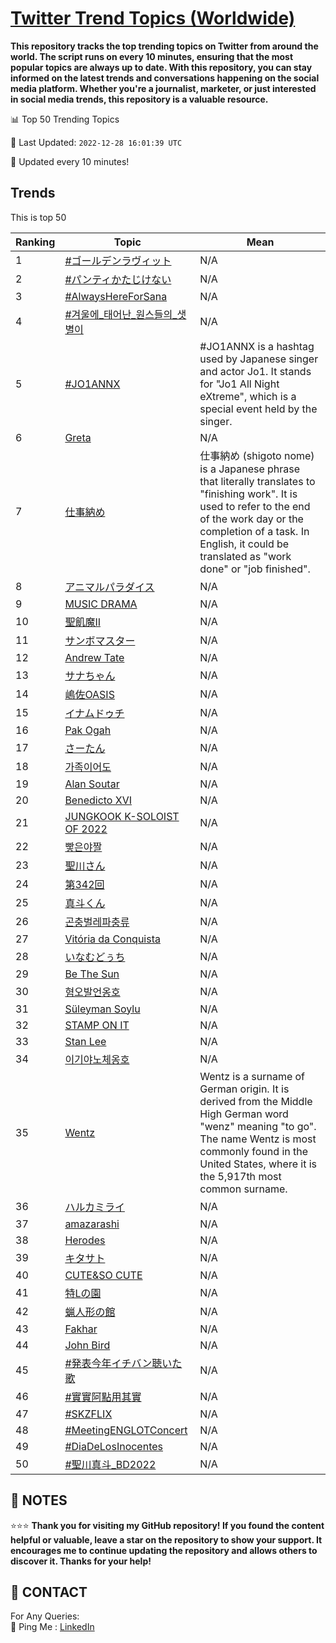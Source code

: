 [Twitter Trend Topics (Worldwide)](https://github.com/ErcinDedeoglu/Twitter-Trend-Topics)
==========

**This repository tracks the top trending topics on Twitter from around the world. 
The script runs on every 10 minutes, ensuring that the most popular topics are always up to date. 
With this repository, you can stay informed on the latest trends and conversations happening on the social media platform. 
Whether you're a journalist, marketer, or just interested in social media trends, this repository is a valuable resource.**


📊 Top 50 Trending Topics

📆 Last Updated: `2022-12-28 16:01:39 UTC`

🔧 Updated every 10 minutes!


## Trends

This is top 50

| Ranking | Topic | Mean |
| ------- | ------------ | ------------ |
| 1 | [#ゴールデンラヴィット](http://twitter.com/search?q=%23%e3%82%b4%e3%83%bc%e3%83%ab%e3%83%87%e3%83%b3%e3%83%a9%e3%83%b4%e3%82%a3%e3%83%83%e3%83%88) | N/A |
| 2 | [#パンティかたじけない](http://twitter.com/search?q=%23%e3%83%91%e3%83%b3%e3%83%86%e3%82%a3%e3%81%8b%e3%81%9f%e3%81%98%e3%81%91%e3%81%aa%e3%81%84) | N/A |
| 3 | [#AlwaysHereForSana](http://twitter.com/search?q=%23AlwaysHereForSana) | N/A |
| 4 | [#겨울에_태어난_원스들의_샛별이](http://twitter.com/search?q=%23%ea%b2%a8%ec%9a%b8%ec%97%90_%ed%83%9c%ec%96%b4%eb%82%9c_%ec%9b%90%ec%8a%a4%eb%93%a4%ec%9d%98_%ec%83%9b%eb%b3%84%ec%9d%b4) | N/A |
| 5 | [#JO1ANNX](http://twitter.com/search?q=%23JO1ANNX) | #JO1ANNX is a hashtag used by Japanese singer and actor Jo1. It stands for "Jo1 All Night eXtreme", which is a special event held by the singer. |
| 6 | [Greta](http://twitter.com/search?q=Greta) | N/A |
| 7 | [仕事納め](http://twitter.com/search?q=%e4%bb%95%e4%ba%8b%e7%b4%8d%e3%82%81) | 仕事納め (shigoto nome) is a Japanese phrase that literally translates to "finishing work". It is used to refer to the end of the work day or the completion of a task. In English, it could be translated as "work done" or "job finished". |
| 8 | [アニマルパラダイス](http://twitter.com/search?q=%e3%82%a2%e3%83%8b%e3%83%9e%e3%83%ab%e3%83%91%e3%83%a9%e3%83%80%e3%82%a4%e3%82%b9) | N/A |
| 9 | [MUSIC DRAMA](http://twitter.com/search?q=MUSIC+DRAMA) | N/A |
| 10 | [聖飢魔II](http://twitter.com/search?q=%e8%81%96%e9%a3%a2%e9%ad%94II) | N/A |
| 11 | [サンボマスター](http://twitter.com/search?q=%e3%82%b5%e3%83%b3%e3%83%9c%e3%83%9e%e3%82%b9%e3%82%bf%e3%83%bc) | N/A |
| 12 | [Andrew Tate](http://twitter.com/search?q=Andrew+Tate) | N/A |
| 13 | [サナちゃん](http://twitter.com/search?q=%e3%82%b5%e3%83%8a%e3%81%a1%e3%82%83%e3%82%93) | N/A |
| 14 | [嶋佐OASIS](http://twitter.com/search?q=%e5%b6%8b%e4%bd%90OASIS) | N/A |
| 15 | [イナムドゥチ](http://twitter.com/search?q=%e3%82%a4%e3%83%8a%e3%83%a0%e3%83%89%e3%82%a5%e3%83%81) | N/A |
| 16 | [Pak Ogah](http://twitter.com/search?q=Pak+Ogah) | N/A |
| 17 | [さーたん](http://twitter.com/search?q=%e3%81%95%e3%83%bc%e3%81%9f%e3%82%93) | N/A |
| 18 | [가족이어도](http://twitter.com/search?q=%ea%b0%80%ec%a1%b1%ec%9d%b4%ec%96%b4%eb%8f%84) | N/A |
| 19 | [Alan Soutar](http://twitter.com/search?q=Alan+Soutar) | N/A |
| 20 | [Benedicto XVI](http://twitter.com/search?q=Benedicto+XVI) | N/A |
| 21 | [JUNGKOOK K-SOLOIST OF 2022](http://twitter.com/search?q=JUNGKOOK+K-SOLOIST+OF+2022) | N/A |
| 22 | [빻은야짤](http://twitter.com/search?q=%eb%b9%bb%ec%9d%80%ec%95%bc%ec%a7%a4) | N/A |
| 23 | [聖川さん](http://twitter.com/search?q=%e8%81%96%e5%b7%9d%e3%81%95%e3%82%93) | N/A |
| 24 | [第342回](http://twitter.com/search?q=%e7%ac%ac342%e5%9b%9e) | N/A |
| 25 | [真斗くん](http://twitter.com/search?q=%e7%9c%9f%e6%96%97%e3%81%8f%e3%82%93) | N/A |
| 26 | [곤충벌레파충류](http://twitter.com/search?q=%ea%b3%a4%ec%b6%a9%eb%b2%8c%eb%a0%88%ed%8c%8c%ec%b6%a9%eb%a5%98) | N/A |
| 27 | [Vitória da Conquista](http://twitter.com/search?q=Vit%c3%b3ria+da+Conquista) | N/A |
| 28 | [いなむどぅち](http://twitter.com/search?q=%e3%81%84%e3%81%aa%e3%82%80%e3%81%a9%e3%81%85%e3%81%a1) | N/A |
| 29 | [Be The Sun](http://twitter.com/search?q=Be+The+Sun) | N/A |
| 30 | [혐오발언옹호](http://twitter.com/search?q=%ed%98%90%ec%98%a4%eb%b0%9c%ec%96%b8%ec%98%b9%ed%98%b8) | N/A |
| 31 | [Süleyman Soylu](http://twitter.com/search?q=S%c3%bcleyman+Soylu) | N/A |
| 32 | [STAMP ON IT](http://twitter.com/search?q=STAMP+ON+IT) | N/A |
| 33 | [Stan Lee](http://twitter.com/search?q=Stan+Lee) | N/A |
| 34 | [이기야노체옹호](http://twitter.com/search?q=%ec%9d%b4%ea%b8%b0%ec%95%bc%eb%85%b8%ec%b2%b4%ec%98%b9%ed%98%b8) | N/A |
| 35 | [Wentz](http://twitter.com/search?q=Wentz) | Wentz is a surname of German origin. It is derived from the Middle High German word "wenz" meaning "to go". The name Wentz is most commonly found in the United States, where it is the 5,917th most common surname. |
| 36 | [ハルカミライ](http://twitter.com/search?q=%e3%83%8f%e3%83%ab%e3%82%ab%e3%83%9f%e3%83%a9%e3%82%a4) | N/A |
| 37 | [amazarashi](http://twitter.com/search?q=amazarashi) | N/A |
| 38 | [Herodes](http://twitter.com/search?q=Herodes) | N/A |
| 39 | [キタサト](http://twitter.com/search?q=%e3%82%ad%e3%82%bf%e3%82%b5%e3%83%88) | N/A |
| 40 | [CUTE&SO CUTE](http://twitter.com/search?q=CUTE%26SO+CUTE) | N/A |
| 41 | [特Lの園](http://twitter.com/search?q=%e7%89%b9L%e3%81%ae%e5%9c%92) | N/A |
| 42 | [蝋人形の館](http://twitter.com/search?q=%e8%9d%8b%e4%ba%ba%e5%bd%a2%e3%81%ae%e9%a4%a8) | N/A |
| 43 | [Fakhar](http://twitter.com/search?q=Fakhar) | N/A |
| 44 | [John Bird](http://twitter.com/search?q=John+Bird) | N/A |
| 45 | [#発表今年イチバン聴いた歌](http://twitter.com/search?q=%23%e7%99%ba%e8%a1%a8%e4%bb%8a%e5%b9%b4%e3%82%a4%e3%83%81%e3%83%90%e3%83%b3%e8%81%b4%e3%81%84%e3%81%9f%e6%ad%8c) | N/A |
| 46 | [#實實阿點用其實](http://twitter.com/search?q=%23%e5%af%a6%e5%af%a6%e9%98%bf%e9%bb%9e%e7%94%a8%e5%85%b6%e5%af%a6) | N/A |
| 47 | [#SKZFLIX](http://twitter.com/search?q=%23SKZFLIX) | N/A |
| 48 | [#MeetingENGLOTConcert](http://twitter.com/search?q=%23MeetingENGLOTConcert) | N/A |
| 49 | [#DiaDeLosInocentes](http://twitter.com/search?q=%23DiaDeLosInocentes) | N/A |
| 50 | [#聖川真斗_BD2022](http://twitter.com/search?q=%23%e8%81%96%e5%b7%9d%e7%9c%9f%e6%96%97_BD2022) | N/A |




## 📝 NOTES

⭐⭐⭐ **Thank you for visiting my GitHub repository! If you found the content helpful or valuable, leave a star on the repository to show your support. It encourages me to continue updating the repository and allows others to discover it. Thanks for your help!**

## 📨 CONTACT

 For Any Queries:  
            🏓 Ping Me : [LinkedIn](https://www.linkedin.com/in/ercindedeoglu/)
